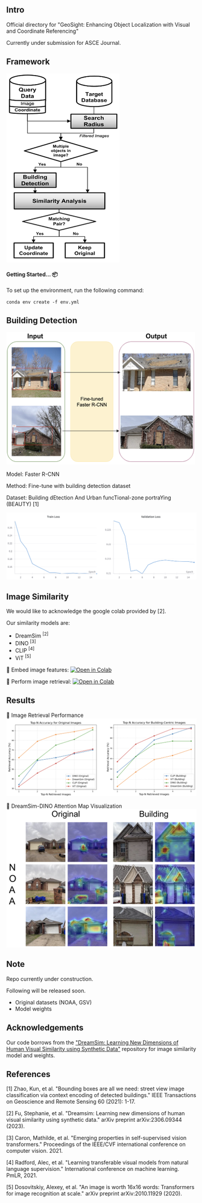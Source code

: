 ## Intro

Official directory for "GeoSight: Enhancing Object Localization with Visual and Coordinate Referencing"

Currently under submission for ASCE Journal.

## Framework
<!-- ![Alt text](/imgs/method_arch.png) -->
<img src="/imgs/method_arch.png" alt="Building Detection" width="300" height="500">

#### Getting Started... 📦

To set up the environment, run the following command:

```
conda env create -f env.yml
```

## Building Detection

<!-- ![Alt text](/imgs/obj_detect.png) -->
<img src="/imgs/obj_detect.png" alt="Building Detection" width="500" height="350">


Model: Faster R-CNN

Method: Fine-tune with building detection dataset

Dataset: Building dEtection And Urban funcTional-zone portraYing (BEAUTY) [1]

![Alt text](/imgs/detect_train.png)
<!-- <img src="/imgs/detect_train.png" alt="Building Detection" width="700" height="350"> -->

## Image Similarity

We would like to acknowledge the google colab provided by [2].

Our similarity models are:
* DreamSim <sup>[2]</sup>
* DINO <sup>[3]</sup>
* CLIP <sup>[4]</sup>
* ViT <sup>[5]</sup>

📌  Embed image features: [![Open in Colab](https://colab.research.google.com/assets/colab-badge.svg)](https://colab.research.google.com/github/jk-junhokim/geosight/blob/main/image_similarity_and_retrieval/feature_embedding.ipynb)


📌  Perform image retrieval: [![Open in Colab](https://colab.research.google.com/assets/colab-badge.svg)](https://colab.research.google.com/github/jk-junhokim/geosight/blob/main/image_similarity_and_retrieval/image_retrieval.ipynb)


## Results

📌  Image Retrieval Performance
![Alt text](/imgs/retrieval_res.png)


📌  DreamSim-DINO Attention Map Visualization
![Alt text](/imgs/attention_map.png)

## Note

Repo currently under construction.

Following will be released soon.

* Original datasets (NOAA, GSV)
* Model weights

## Acknowledgements
Our code borrows from the ["DreamSim: Learning New Dimensions of Human Visual Similarity using Synthetic Data"](https://dreamsim-nights.github.io/) repository for image similarity model and weights.

## References
[1] Zhao, Kun, et al. "Bounding boxes are all we need: street view image classification via context encoding of detected buildings." IEEE Transactions on Geoscience and Remote Sensing 60 (2021): 1-17.

[2] Fu, Stephanie, et al. "Dreamsim: Learning new dimensions of human visual similarity using synthetic data." arXiv preprint arXiv:2306.09344 (2023).

[3] Caron, Mathilde, et al. "Emerging properties in self-supervised vision transformers." Proceedings of the IEEE/CVF international conference on computer vision. 2021.

[4] Radford, Alec, et al. "Learning transferable visual models from natural language supervision." International conference on machine learning. PmLR, 2021.

[5] Dosovitskiy, Alexey, et al. "An image is worth 16x16 words: Transformers for image recognition at scale." arXiv preprint arXiv:2010.11929 (2020).
